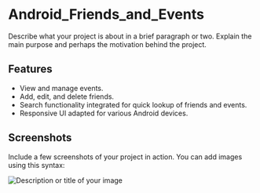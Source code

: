 # Android_Friends_and_Events

Describe what your project is about in a brief paragraph or two. Explain the main purpose and perhaps the motivation behind the project.

## Features

- View and manage events.
- Add, edit, and delete friends.
- Search functionality integrated for quick lookup of friends and events.
- Responsive UI adapted for various Android devices.

## Screenshots

Include a few screenshots of your project in action. You can add images using this syntax:

![Description or title of your image](URL_or_relative_path_to_image)

